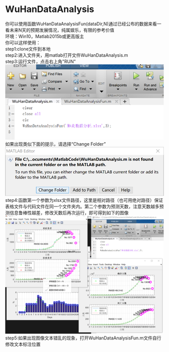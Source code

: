 # WuHanDataAnalysis
你可以使用函数WuHanDataAnalysisFun(dataDir,N)通过已经公布的数据来看一看未来N天的预期发展情况，纯属娱乐，有限的参考价值<br>
环境：Win10，Matlab2015b或更高版主<br>
你可以这样使用： <br>
  step1:clone文件到本地 <br>
  step2:进入文件夹，用matlab打开文件WuHanDataAnalysis.m <br>
  step3:运行文件，点击右上角"RUN" <br>
  ![](images/image1.png)<br>
  如果出现类似下面的提示，请选择“Change Folder” <br>
  ![](images/image3.png)
  step4:函数第一个参数为xlsx文件路径，这里是相对路径（也可用绝对路径）保证表格文件与代码文件在同一个文件夹内。第二个参数为预测天数，注意天数越多预测信息鲁棒性越差，修改天数后再次运行，即可得到如下的图像<br>
  ![](images/image2.png)
  step5:如果出现图像文本错乱的现象，打开WuHanDataAnalysisFun.m文件自行修改文本标注位置
